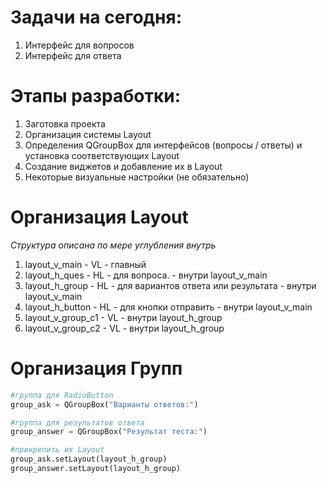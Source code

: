 # Задачи на сегодня:
1.  Интерфейс для вопросов
2.  Интерфейс для ответа

# Этапы разработки:
1.  Заготовка проекта
2.  Организация системы Layout
3.  Определения QGroupBox для интерфейсов (вопросы / ответы) и установка соответствующих Layout
4.  Создание виджетов и добавление их в Layout
5.  Некоторые визуальные настройки (не обязательно)

# Организация Layout
*Структура описана по мере углубления внутрь* 
1.  layout_v_main - VL - главный
2.  layout_h_ques - HL - для вопроса. - внутри layout_v_main  
3.  layout_h_group - HL - для вариантов ответа или результата - внутри layout_v_main
4.  layout_h_button - HL - для кнопки отправить - внутри layout_v_main
5.  layout_v_group_c1 - VL - внутри layout_h_group
6.  layout_v_group_c2 - VL - внутри layout_h_group

# Организация Групп
```python
#группа для RadioButton
group_ask = QGroupBox("Варианты ответов:")

#группа для результатов ответа
group_answer = QGroupBox("Результат теста:")

#прикрепить их Layout
group_ask.setLayout(layout_h_group)
group_answer.setLayout(layout_h_group)
```

